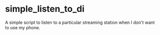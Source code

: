 # simple_listen_to_di
A simple script to listen to a particular streaming station when I don't want to use my phone.
